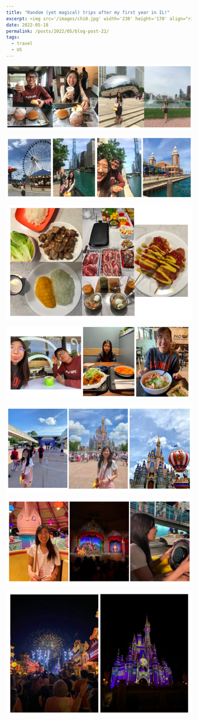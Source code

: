 ```yaml
---
title: "Random (yet magical) trips after my first year in IL!"
excerpt: <img src='/images/chi0.jpg' width='230' height='170' align="right" hspace="20">  I usually don't travel over spring breaks as they are quite short and most schools in the US have spring breaks around the same time, so everywhere is just crowded. However, this break was special because I went to visit my boyfriend in England! We hadn't seen each other for a while (aka 8 months at least), so I didn't hesitate to go there when I had a chance. Though I had been to many countries in Europe, I had never visited England. I went there for 5 days not including the flight time, but I felt like I got a very rich British experience thanks to Poy.
date: 2022-05-18
permalink: /posts/2022/05/blog-post-22/
tags:
  - travel
  - US
---
```


<p align="center">
  <img src="/images/chi1.png">
</p>

<p align="center">
  <img src="/images/chi2.png">
</p>

<p align="center">
  <img src="/images/chi3.png">
</p>

<p align="center">
  <img src="/images/chi4.png">
</p>

<p align="center">
  <img src="/images/chi5.png">
</p>

<p align="center">
  <img src="/images/chi6.png">
</p>

<p align="center">
  <img src="/images/chi7.png">
</p>

